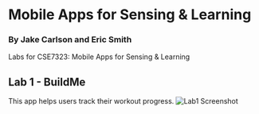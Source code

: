 # Mobile Apps for Sensing & Learning
### By Jake Carlson and Eric Smith

Labs for CSE7323: Mobile Apps for Sensing & Learning

## Lab 1 - BuildMe
This app helps users track their workout progress.
![Lab1 Screenshot](Screenshots/Lab1.png)


